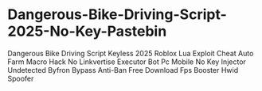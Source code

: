 # Dangerous-Bike-Driving-Script-2025-No-Key-Pastebin
Dangerous Bike Driving Script Keyless 2025 Roblox Lua Exploit Cheat Auto Farm Macro Hack No Linkvertise Executor Bot Pc Mobile No Key Injector Undetected Byfron Bypass Anti-Ban Free Download Fps Booster Hwid Spoofer
